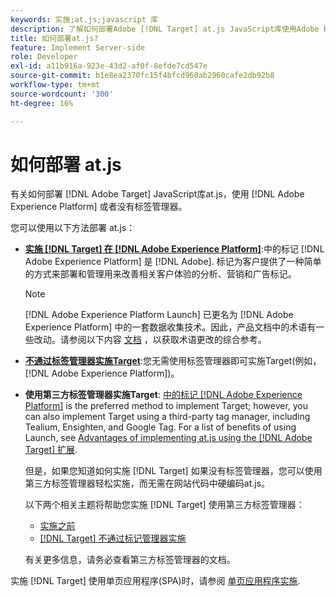 ```yaml
---
keywords: 实施;at.js;javascript 库
description: 了解如何部署Adobe [!DNL Target] at.js JavaScript库使用Adobe Experience Platform中的标记，或者不使用标签管理器。
title: 如何部署at.js?
feature: Implement Server-side
role: Developer
exl-id: a11b916a-923e-43d2-af0f-8efde7cd547e
source-git-commit: b1e8ea2370fc15f4bfcd960ab2960cafe2db92b8
workflow-type: tm+mt
source-wordcount: '300'
ht-degree: 16%

---
```


# 如何部署 at.js

有关如何部署 [!DNL Adobe Target] JavaScript库at.js，使用 [!DNL Adobe Experience Platform] 或者没有标签管理器。

您可以使用以下方法部署 at.js：

* **[实施 [!DNL Target] 在 [!DNL Adobe Experience Platform]](https://developer.adobe.com/target/implement/client-side/atjs/how-to-deployatjs/implement-target-using-adobe-launch/)**:中的标记 [!DNL Adobe Experience Platform] 是 [!DNL Adobe]. 标记为客户提供了一种简单的方式来部署和管理用来改善相关客户体验的分析、营销和广告标记。

   >[!NOTE]
   >
   >[!DNL Adobe Experience Platform Launch] 已更名为 [!DNL Adobe Experience Platform] 中的一套数据收集技术。因此，产品文档中的术语有一些改动。请参阅以下内容 [文档](https://experienceleague.adobe.com/docs/experience-platform/tags/term-updates.html?lang=en) ，以获取术语更改的综合参考。

* **[不通过标签管理器实施Target](https://developer.adobe.com/target/implement/client-side/atjs/how-to-deployatjs/implement-target-without-a-tag-manager/)**:您无需使用标签管理器即可实施Target(例如， [!DNL Adobe Experience Platform])。
* **使用第三方标签管理器实施Target**: [中的标记 [!DNL Adobe Experience Platform]](https://developer.adobe.com/target/implement/client-side/atjs/how-to-deployatjs/implement-target-using-adobe-launch/) is the preferred method to implement Target; however, you can also implement Target using a third-party tag manager, including Tealium, Ensighten, and Google Tag. For a list of benefits of using Launch, see [Advantages of implementing at.js using the [!DNL Adobe Target] 扩展](https://developer.adobe.com/target/implement/client-side/atjs/how-to-deployatjs/implement-target-using-adobe-launch/).

   但是，如果您知道如何实施 [!DNL Target] 如果没有标签管理器，您可以使用第三方标签管理器轻松实施，而无需在网站代码中硬编码at.js。

   以下两个相关主题将帮助您实施 [!DNL Target] 使用第三方标签管理器：

   * [实施之前](https://developer.adobe.com/target/before-implement/)
   * [ [!DNL Target] 不通过标记管理器实施 ](https://developer.adobe.com/target/implement/client-side/atjs/how-to-deployatjs/implement-target-without-a-tag-manager/)

   有关更多信息，请务必查看第三方标签管理器的文档。

实施 [!DNL Target] 使用单页应用程序(SPA)时，请参阅 [单页应用程序实施](https://developer.adobe.com/target/implement/client-side/atjs/how-to-deployatjs/target-atjs-single-page-application/).
